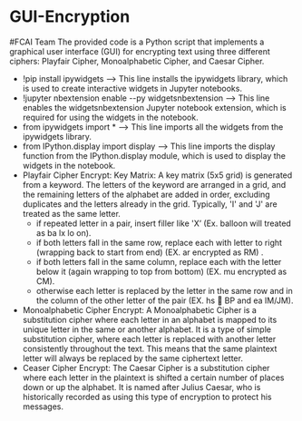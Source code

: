 # GUI-Encryption
#FCAI Team
The provided code is a Python script that implements a graphical user interface (GUI) for encrypting text using three different ciphers: Playfair Cipher, Monoalphabetic Cipher, and Caesar Cipher.
- !pip install ipywidgets --> This line installs the ipywidgets library, which is used to create interactive widgets in Jupyter notebooks.
- !jupyter nbextension enable --py widgetsnbextension --> This line enables the widgetsnbextension Jupyter notebook extension, which is required for using the widgets in the notebook.
- from ipywidgets import * --> This line imports all the widgets from the ipywidgets library.
- from IPython.display import display --> This line imports the display function from the IPython.display module, which is used to display the widgets in the notebook.
- Playfair Cipher Encrypt: Key Matrix: A key matrix (5x5 grid) is generated from a keyword. The letters of the keyword are arranged in a grid, and the remaining letters of the alphabet are added in order, excluding duplicates and the letters already in the grid. Typically, 'I' and 'J' are treated as the same letter.
  - if repeated letter in a pair, insert filler like 'X’ 
    (Ex. balloon will treated as ba lx lo on).
  - if both letters fall in the same row, replace each with letter to right      
    (wrapping back to start from end) (EX. ar encrypted as RM) .
  - if both letters fall in the same column, replace each with the letter below
     it (again wrapping to top from bottom) (EX. mu encrypted as CM).
  - otherwise each letter is replaced by the letter in the same row and in the
     column of the other letter of the pair (EX. hs  BP and ea IM/JM).
- Monoalphabetic Cipher Encrypt: A Monoalphabetic Cipher is a substitution cipher where each letter in an alphabet is mapped to its unique letter in the same or another alphabet. It is a type of simple substitution cipher, where each letter is replaced with another letter consistently throughout the text. This means that the same plaintext letter will always be replaced by the same ciphertext letter.
- Ceaser Cipher Encrypt: The Caesar Cipher is a substitution cipher where each letter in the plaintext is shifted a certain number of places down or up the alphabet. It is named after Julius Caesar, who is historically recorded as using this type of encryption to protect his messages.


